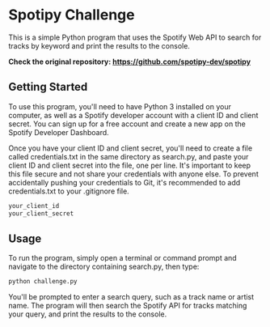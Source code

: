 # Spotipy Challenge

This is a simple Python program that uses the Spotify Web API to search for tracks by keyword and print the results to the console.

**Check the original repository: https://github.com/spotipy-dev/spotipy**


## Getting Started
To use this program, you'll need to have Python 3 installed on your computer, as well as a Spotify developer account with a client ID and client secret. You can sign up for a free account and create a new app on the Spotify Developer Dashboard.

Once you have your client ID and client secret, you'll need to create a file called credentials.txt in the same directory as search.py, and paste your client ID and client secret into the file, one per line. It's important to keep this file secure and not share your credentials with anyone else. To prevent accidentally pushing your credentials to Git, it's recommended to add credentials.txt to your .gitignore file.

```python
your_client_id
your_client_secret
```

## Usage
To run the program, simply open a terminal or command prompt and navigate to the directory containing search.py, then type:

```python
python challenge.py
```

You'll be prompted to enter a search query, such as a track name or artist name. The program will then search the Spotify API for tracks matching your query, and print the results to the console.

